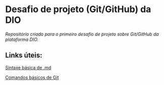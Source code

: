# Desafio de projeto (Git/GitHub) da DIO
_Repositório criado para o primeiro desafio de projeto sobre Git/GitHub da plataforma DIO._



## Links úteis:

[Sintaxe básica de .md](https://www.markdownguide.org/basic-syntax/)

[Comandos básicos de Git](http://guides.beanstalkapp.com/version-control/common-git-commands.html)
